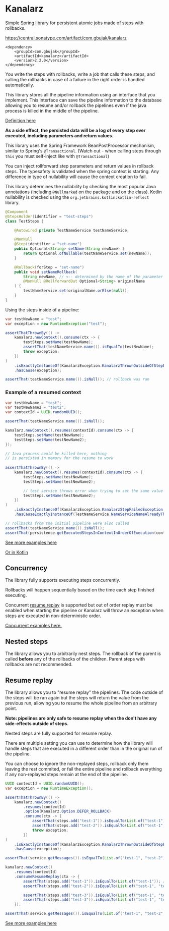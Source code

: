 # Kanalarz

Simple Spring library for persistent atomic jobs made of steps with rollbacks. 

<https://central.sonatype.com/artifact/com.gbujak/kanalarz>

```
<dependency>
    <groupId>com.gbujak</groupId>
    <artifactId>kanalarz</artifactId>
    <version>2.2.0</version>
</dependency>
```

You write the steps with rollbacks, write a job that calls these steps, and
calling the rollbacks in case of a failure in the right order is handled
automatically. 

This library stores all the pipeline information using an interface that you
implement. This interface can save the pipeline information to the database
allowing you to resume and/or rollback the pipelines even if the java process
is killed in the middle of the pipeline.

[Definition here](src/main/java/com/gbujak/kanalarz/KanalarzPersistence.java)

**As a side effect, the persisted data will be a log of every step ever
executed, including parameters and return values.**

This library uses the Spring Framework BeanPostProcessor mechanism, similar to
Spring's `@Transactional`. (Watch out - when calling
steps through `this` you must self-inject like with `@Transactional`)

You can inject rollforward step parameters and return values in rollback steps.
The typesafety is validated when the spring context is starting. Any difference
in type of nullability will cause the context creation to fail.

This library determines the nullability by checking the most popular Java
annotations (including `@Nullmarked` on the package and on the class). Kotlin
nullability is checked using the `org.jetbrains.kotlin:kotlin-reflect` library.

```java
@Component 
@StepsHolder(identifier = "test-steps") 
class TestSteps {

    @Autowired private TestNameService testNameService;

    @NonNull
    @Step(identifier = "set-name")
    public Optional<String> setName(String newName) {
        return Optional.ofNullable(testNameService.set(newName));
    }

    @Rollback(forStep = "set-name")
    public void setNameRollback(
        String newName, // <-- determined by the name of the parameter
        @NonNull @RollforwardOut Optional<String> originalName
    ) {
        testNameService.set(originalName.orElse(null));
    } 
}
```

Using the steps inside of a pipeline:

```java
var testNewName = "test";
var exception = new RuntimeException("test");

assertThatThrownBy(() ->
    kanalarz.newContext().consume(ctx -> {
        testSteps.setName(testNewName);
        assertThat(testNameService.name()).isEqualTo(testNewName);
        throw exception;
    })
)
    .isExactlyInstanceOf(KanalarzException.KanalarzThrownOutsideOfStepException.class)
    .hasCause(exception);

assertThat(testNameService.name()).isNull(); // rollback was ran
```

### Example of a resumed context

```java
var testNewName = "test"; 
var testNewName2 = "test2"; 
var contextId = UUID.randomUUID();

assertThat(testNameService.name()).isNull();

kanalarz.newContext().resumes(contextId).consume(ctx -> {
    testSteps.setName(testNewName);
    testSteps.setName(testNewName2);
});

// Java process could be killed here, nothing 
// is persisted in memory for the resume to work
        
assertThatThrownBy(() ->
    kanalarz.newContext().resumes(contextId).consume(ctx -> {
        testSteps.setName(testNewName);
        testSteps.setName(testNewName2);

        // test service throws error when trying to set the same value again
        testSteps.setName(testNewName2); 
    })
)
    .isExactlyInstanceOf(KanalarzException.KanalarzStepFailedException.class)
    .hasCauseExactlyInstanceOf(TestNameService.NameServiceNameAlreadyThatValueException.class);

// rollbacks from the initial pipeline were also called
assertThat(testNameService.name()).isNull();
assertThat(persistence.getExecutedStepsInContextInOrderOfExecution(contextId)).hasSize(9);
```

[See more examples here](src/test/java/com/gbujak/kanalarz/BasicTests.java)


[Or in Kotlin](src/test/java/com/gbujak/kanalarz/BasicTestsKotlin.kt)

## Concurrency

The library fully supports executing steps concurrently.

Rollbacks will happen sequentially based on the time each step finished
executing.

Concurrent [resume replay](#resume-replay) is supported but out of order replay
must be enabled when starting the pipeline or Kanalarz will throw an exception
when steps are executed in non-deterministic order.

[Concurrent examples here.](src/test/java/com/gbujak/kanalarz/ConcurrentTests.java)

## Nested steps

The library allows you to arbitrarily nest steps. The rollback of the parent is
called **before** any of the rollbacks of the children. Parent steps with
rollbacks are not recommended.

## Resume replay

The library allows you to "resume replay" the pipelines. The code outside of the
steps will be ran again but the steps will return the value from the previous
run, allowing you to resume the whole pipeline from an arbitrary point.

**Note: pipelines are only safe to resume replay when the don't have any
side-effects outside of steps.**

Nested steps are fully supported for resume replay.

There are multiple setting you can use to determine how the library will handle
steps that are executed in a different order than in the original run of the
pipeline. 

You can choose to ignore the non-replayed steps, rollback only them leaving the
rest commited, or fail the entire pipeline and rollback everything if any
non-replayed steps remain at the end of the pipeline.


```java 
UUID contextId = UUID.randomUUID(); 
var exception = new RuntimeException();

assertThatThrownBy(() ->
    kanalarz.newContext()
        .resumes(contextId)
        .option(Kanalarz.Option.DEFER_ROLLBACK)
        .consume(ctx -> {
            assertThat(steps.add("test-1")).isEqualTo(List.of("test-1"));
            assertThat(steps.add("test-2")).isEqualTo(List.of("test-1", "test-2"));
            throw exception;
        })
)
    .isExactlyInstanceOf(KanalarzException.KanalarzThrownOutsideOfStepException.class)
    .hasCause(exception);

assertThat(service.getMessages()).isEqualTo(List.of("test-1", "test-2"));

kanalarz.newContext()
    .resumes(contextId)
    .consumeResumeReplay(ctx -> {
        assertThat(steps.add("test-1")).isEqualTo(List.of("test-1")); // replayed
        assertThat(steps.add("test-2")).isEqualTo(List.of("test-1", "test-2")); // replayed

        assertThat(steps.add("test-3")).isEqualTo(List.of("test-1", "test-2", "test-3")); // real
        assertThat(steps.add("test-3")).isEqualTo(List.of("test-1", "test-2", "test-3", "test-3")); // real
    });

assertThat(service.getMessages()).isEqualTo(List.of("test-1", "test-2", "test-3", "test-3"));
```

[See more examples here](src/test/java/com/gbujak/kanalarz/ResumeReplayTests.java)
